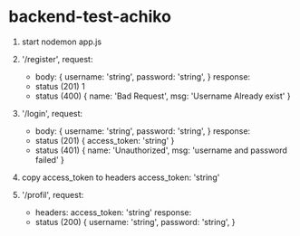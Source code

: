# backend-test-achiko

1. start nodemon app.js
2. '/register',
    request:
    - body: 
            {
                username: 'string',
                password: 'string',
            }
    response:
    - status (201)
    1
    - status (400)
            {
                name: 'Bad Request',
                msg: 'Username Already exist'
            }

3. '/login',
    request:
    - body: 
            {
                username: 'string',
                password: 'string',
            }
    response:
    - status (201)
            {
                access_token: 'string'
            }
    - status (401)
            {
                name: 'Unauthorized',
                msg: 'username and password failed'
            }
4. copy access_token to headers
        access_token: 'string'
5. '/profil',
    request:
    - headers:
    access_token: 'string'
    response:
    - status (200) 
             {
                username: 'string',
                password: 'string',
            }

